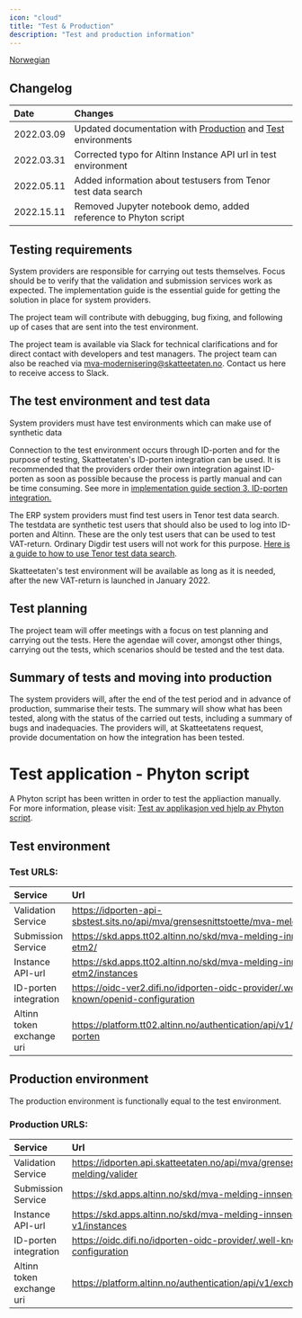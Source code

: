 ```yaml
---
icon: "cloud"
title: "Test & Production"
description: "Test and production information"
---
```


[Norwegian](https://skatteetaten.github.io/mva-meldingen/mvameldingen/test/)

## Changelog

| Date       | Changes                                                                                                     |
| :--------- |:------------------------------------------------------------------------------------------------------------|
| 2022.03.09 | Updated documentation with [Production](#production-environment) and [Test](#test-environment) environments |
| 2022.03.31 | Corrected typo for Altinn Instance API url in test environment                                              |
| 2022.05.11 | Added information about testusers from Tenor test data search                                               |
| 2022.15.11 | Removed Jupyter notebook demo, added reference to Phyton script                                             |

## Testing requirements

System providers are responsible for carrying out tests themselves. Focus should be to verify that the validation and submission services work as expected. The implementation guide is the essential guide for getting the solution in place for system providers.

The project team will contribute with debugging, bug fixing, and following up of cases that are sent into the test environment.

The project team is available via Slack for technical clarifications and for direct contact with developers and test managers. The project team can also be reached via mva-modernisering@skatteetaten.no. Contact us here to receive access to Slack.

## The test environment and test data

System providers must have test environments which can make use of synthetic data

Connection to the test environment occurs through ID-porten and for the purpose of testing, Skatteetaten's ID-porten integration can be used. It is recommended that the providers order their own integration against ID-porten as soon as possible because the process is partly manual and can be time consuming. See more in [implementation guide section 3. ID-porten integration.](https://skatteetaten.github.io/mva-meldingen/english/implementationguide/#3-id-porten-integration)

The ERP system providers must find test users in Tenor test data search. The testdata are synthetic test users that should also be used to log into ID-porten and Altinn. These are the only test users that can be used to test VAT-return. Ordinary Digdir test users will not work for this purpose. [Here is a guide to how to use Tenor test data search](https://github.com/Skatteetaten/mva-meldingen/tree/master/docs/mvameldingen_eng/test/User_Guide_Tenor_testdata.pdf).

Skatteetaten's test environment will be available as long as it is needed, after the new VAT-return is launched in January 2022.

## Test planning

The project team will offer meetings with a focus on test planning and carrying out the tests. Here the agendae will cover, amongst other things, carrying out the tests, which scenarios should be tested and the test data.

## Summary of tests and moving into production

The system providers will, after the end of the test period and in advance of production, summarise their tests. The summary will show what has been tested, along with the status of the carried out tests, including a summary of bugs and inadequacies. The providers will, at Skatteetatens request, provide documentation on how the integration has been tested.

# Test application - Phyton script
A Phyton script has been written in order to test the appliaction manually. For more information, please visit:
[Test av applikasjon ved hjelp av Phyton script](https://skatteetaten.github.io/mva-meldingen/test_with_phyton_script/).

## Test environment

### Test URLS:

| Service                   | Url                                                                                 |
| :------------------------ | :---------------------------------------------------------------------------------- |
| Validation Service        | https://idporten-api-sbstest.sits.no/api/mva/grensesnittstoette/mva-melding/valider |
| Submission Service        | https://skd.apps.tt02.altinn.no/skd/mva-melding-innsending-etm2/                    |
| Instance API-url          | https://skd.apps.tt02.altinn.no/skd/mva-melding-innsending-etm2/instances           |
| ID-porten integration     | https://oidc-ver2.difi.no/idporten-oidc-provider/.well-known/openid-configuration   |
| Altinn token exchange uri | https://platform.tt02.altinn.no/authentication/api/v1/exchange/id-porten            |

## Production environment

The production environment is functionally equal to the test environment.

### Production URLS:

| Service                   | Url                                                                                 |
| :------------------------ | :---------------------------------------------------------------------------------- |
| Validation Service        | https://idporten.api.skatteetaten.no/api/mva/grensesnittstoette/mva-melding/valider |
| Submission Service        | https://skd.apps.altinn.no/skd/mva-melding-innsending-v1/                           |
| Instance API-url          | https://skd.apps.altinn.no/skd/mva-melding-innsending-v1/instances                  |
| ID-porten integration     | https://oidc.difi.no/idporten-oidc-provider/.well-known/openid-configuration        |
| Altinn token exchange uri | https://platform.altinn.no/authentication/api/v1/exchange/id-porten                 |
